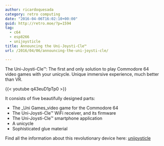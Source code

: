 ```yaml
---
author: ricardoquesada
category: retro computing
date: "2016-04-06T16:02:10+00:00"
guid: http://retro.moe/?p=1594
tag:
  - c64
  - esp8266
  - unijoysticle
title: Announcing the Uni-Joysti-Cle™
url: /2016/04/06/announcing-the-uni-joysti-cle/

---
```

The Uni-Joysti-Cle™: The first and only solution to play Commodore 64 video games with your unicycle.
Unique immersive experience, much better than VR.

{{< youtube q43euD1pTp0 >}}

It consists of five beautifully designed parts:

- The _Uni Games_video game for the Commodore 64
- The Uni-Joysti-Cle™ WiFi receiver, and its firmware
- The Uni-Joysti-Cle™ smartphone application
- A unicycle
- Sophisticated glue material

Find all the information about this revolutionary device here: [unijoysticle](/unijoysticle/)
